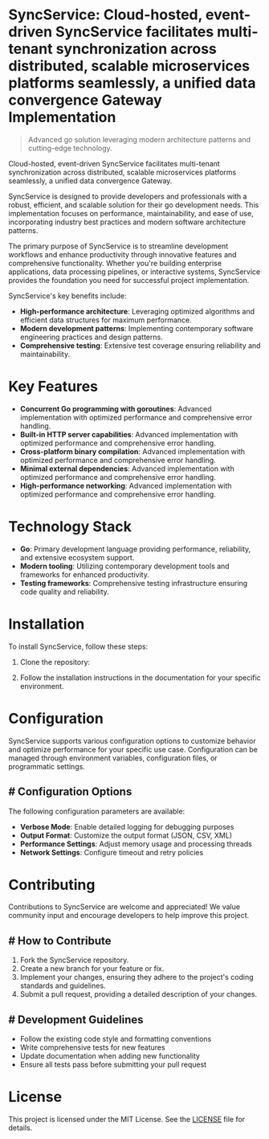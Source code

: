 <!-- fallback_SyncService_20251028211837_62323 -->

# SyncService: Cloud-hosted, event-driven SyncService facilitates multi-tenant synchronization across distributed, scalable microservices platforms seamlessly, a unified data convergence Gateway Implementation
> Advanced go solution leveraging modern architecture patterns and cutting-edge technology.

Cloud-hosted, event-driven SyncService facilitates multi-tenant synchronization across distributed, scalable microservices platforms seamlessly, a unified data convergence Gateway.

SyncService is designed to provide developers and professionals with a robust, efficient, and scalable solution for their go development needs. This implementation focuses on performance, maintainability, and ease of use, incorporating industry best practices and modern software architecture patterns.

The primary purpose of SyncService is to streamline development workflows and enhance productivity through innovative features and comprehensive functionality. Whether you're building enterprise applications, data processing pipelines, or interactive systems, SyncService provides the foundation you need for successful project implementation.

SyncService's key benefits include:

* **High-performance architecture**: Leveraging optimized algorithms and efficient data structures for maximum performance.
* **Modern development patterns**: Implementing contemporary software engineering practices and design patterns.
* **Comprehensive testing**: Extensive test coverage ensuring reliability and maintainability.

# Key Features

* **Concurrent Go programming with goroutines**: Advanced implementation with optimized performance and comprehensive error handling.
* **Built-in HTTP server capabilities**: Advanced implementation with optimized performance and comprehensive error handling.
* **Cross-platform binary compilation**: Advanced implementation with optimized performance and comprehensive error handling.
* **Minimal external dependencies**: Advanced implementation with optimized performance and comprehensive error handling.
* **High-performance networking**: Advanced implementation with optimized performance and comprehensive error handling.

# Technology Stack

* **Go**: Primary development language providing performance, reliability, and extensive ecosystem support.
* **Modern tooling**: Utilizing contemporary development tools and frameworks for enhanced productivity.
* **Testing frameworks**: Comprehensive testing infrastructure ensuring code quality and reliability.

# Installation

To install SyncService, follow these steps:

1. Clone the repository:


2. Follow the installation instructions in the documentation for your specific environment.

# Configuration

SyncService supports various configuration options to customize behavior and optimize performance for your specific use case. Configuration can be managed through environment variables, configuration files, or programmatic settings.

## # Configuration Options

The following configuration parameters are available:

* **Verbose Mode**: Enable detailed logging for debugging purposes
* **Output Format**: Customize the output format (JSON, CSV, XML)
* **Performance Settings**: Adjust memory usage and processing threads
* **Network Settings**: Configure timeout and retry policies

# Contributing

Contributions to SyncService are welcome and appreciated! We value community input and encourage developers to help improve this project.

## # How to Contribute

1. Fork the SyncService repository.
2. Create a new branch for your feature or fix.
3. Implement your changes, ensuring they adhere to the project's coding standards and guidelines.
4. Submit a pull request, providing a detailed description of your changes.

## # Development Guidelines

* Follow the existing code style and formatting conventions
* Write comprehensive tests for new features
* Update documentation when adding new functionality
* Ensure all tests pass before submitting your pull request

# License

This project is licensed under the MIT License. See the [LICENSE](https://github.com/pethmm/SyncService/blob/main/LICENSE) file for details.
